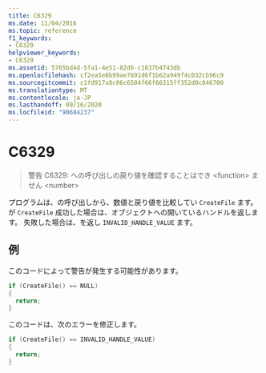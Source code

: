 ```yaml
---
title: C6329
ms.date: 11/04/2016
ms.topic: reference
f1_keywords:
- C6329
helpviewer_keywords:
- C6329
ms.assetid: 5765bd4d-5fa1-4e51-82d6-c1837b4743db
ms.openlocfilehash: cf2ea5e8b99ae7691d6f1b62a949f4c032cb96c9
ms.sourcegitcommit: c1fd917a8c06c6504f66f66315ff352d0c046700
ms.translationtype: MT
ms.contentlocale: ja-JP
ms.lasthandoff: 09/16/2020
ms.locfileid: "90684237"
---
```

# <a name="c6329"></a>C6329

> 警告 C6329: への呼び出しの戻り値を確認することはでき \<function> ません \<number>

プログラムは、の呼び出しから、数値と戻り値を比較してい `CreateFile` ます。 が `CreateFile` 成功した場合は、オブジェクトへの開いているハンドルを返します。 失敗した場合は、を返し `INVALID_HANDLE_VALUE` ます。

## <a name="examples"></a>例

このコードによって警告が発生する可能性があります。

```cpp
if (CreateFile() == NULL)
{
  return;
}
```

このコードは、次のエラーを修正します。

```cpp
if (CreateFile() == INVALID_HANDLE_VALUE)
{
  return;
}
```
